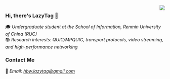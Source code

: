 <img align="right" src="https://github-readme-stats.vercel.app/api?username=Lazy-Tag&show_icons=true&icon_color=CE1D2D&text_color=718096&bg_color=ffffff&hide_title=true" />

### Hi, there's LazyTag 👋

🎓 *Undergraduate student at the School of Information, Renmin University of China (RUC)*  
📚 *Research interests: QUIC/MPQUIC, transport protocols, video streaming, and high-performance networking*

### Contact Me
📮 *Email: hbw.lazytag@gmail.com*
